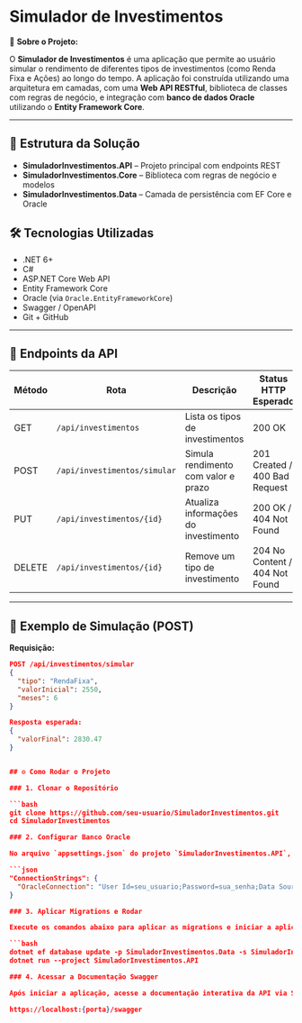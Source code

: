 # Simulador de Investimentos

📌 **Sobre o Projeto:**

O **Simulador de Investimentos** é uma aplicação que permite ao usuário simular o rendimento de diferentes tipos de investimentos (como Renda Fixa e Ações) ao longo do tempo. A aplicação foi construída utilizando uma arquitetura em camadas, com uma **Web API RESTful**, biblioteca de classes com regras de negócio, e integração com **banco de dados Oracle** utilizando o **Entity Framework Core**.

---

## 🧱 Estrutura da Solução

- **SimuladorInvestimentos.API** – Projeto principal com endpoints REST
- **SimuladorInvestimentos.Core** – Biblioteca com regras de negócio e modelos
- **SimuladorInvestimentos.Data** – Camada de persistência com EF Core e Oracle


## 🛠️ Tecnologias Utilizadas

- .NET 6+
- C#
- ASP.NET Core Web API
- Entity Framework Core
- Oracle (via `Oracle.EntityFrameworkCore`)
- Swagger / OpenAPI
- Git + GitHub

---

## 🔗 Endpoints da API

| Método | Rota                          | Descrição                                  | Status HTTP Esperado         |
|--------|-------------------------------|--------------------------------------------|-------------------------------|
| GET    | `/api/investimentos`          | Lista os tipos de investimentos            | 200 OK                        |
| POST   | `/api/investimentos/simular`  | Simula rendimento com valor e prazo        | 201 Created / 400 Bad Request |
| PUT    | `/api/investimentos/{id}`     | Atualiza informações do investimento       | 200 OK / 404 Not Found        |
| DELETE | `/api/investimentos/{id}`     | Remove um tipo de investimento             | 204 No Content / 404 Not Found|

---

## 🧪 Exemplo de Simulação (POST)

**Requisição:**
```json
POST /api/investimentos/simular
{
  "tipo": "RendaFixa",
  "valorInicial": 2550,
  "meses": 6
}

Resposta esperada:
{
  "valorFinal": 2830.47
}


## ⚙️ Como Rodar o Projeto

### 1. Clonar o Repositório

```bash
git clone https://github.com/seu-usuario/SimuladorInvestimentos.git
cd SimuladorInvestimentos

### 2. Configurar Banco Oracle

No arquivo `appsettings.json` do projeto `SimuladorInvestimentos.API`, edite a connection string conforme o seu ambiente:

```json
"ConnectionStrings": {
  "OracleConnection": "User Id=seu_usuario;Password=sua_senha;Data Source=//localhost:1521/XEPDB1;"
}

### 3. Aplicar Migrations e Rodar

Execute os comandos abaixo para aplicar as migrations e iniciar a aplicação:

```bash
dotnet ef database update -p SimuladorInvestimentos.Data -s SimuladorInvestimentos.API
dotnet run --project SimuladorInvestimentos.API

### 4. Acessar a Documentação Swagger

Após iniciar a aplicação, acesse a documentação interativa da API via Swagger no navegador:

https://localhost:{porta}/swagger
